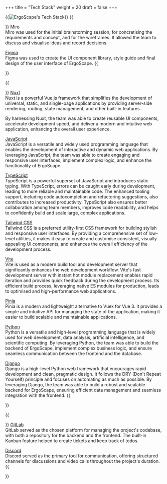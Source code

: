 +++
title = "Tech Stack"
weight = 20
draft = false
+++

{{<image src="techstack.jpeg" alt="ErgoScape's Tech Stack">}}
{{<section title="Concept & Design">}}
[Miro](https://miro.com/)<br>
Miro was used for the initial brainstorming session, for concretising the requirements and concept, and for the wireframes. It allowed the team to discuss and visualise ideas and record decisions.

[Figma](https://figma.com/)<br>
Figma was used to create the UI component library, style guide and final design of the user interface of ErgoScape.
{{</section>}}

{{<section title="Development">}}
[Nuxt](https://nuxt.com/)<br>
Nuxt is a powerful Vue.js framework that simplifies the development of universal, static, and single-page applications by providing server-side rendering, routing, state management, and other built-in features.

By harnessing Nuxt, the team was able to create reusable UI components, accelerate development speed, and deliver a modern and intuitive web application, enhancing the overall user experience.

[JavaScript](https://developer.mozilla.org/en-US/docs/Web/JavaScript)<br>
JavaScript is a versatile and widely used programming language that enables the development of interactive and dynamic web applications. By leveraging JavaScript, the team was able to create engaging and responsive user interfaces, implement complex logic, and enhance the functionality of ErgoScape.

[TypeScript](https://typescriptlang.org)<br>
TypeScript is a powerful superset of JavaScript and introduces static typing. With TypeScript, errors can be caught early during development, leading to more reliable and maintainable code. The enhanced tooling support, including code autocompletion and refactoring suggestions, also contributes to increased productivity.
TypeScript also ensures better collaboration among team members, improves code readability, and helps to confidently build and scale large, complex applications.

[Tailwind CSS](https://tailwindcss.com)<br>
Tailwind CSS is a preferred utility-first CSS framework for building stylish and responsive user interfaces. By providing a comprehensive set of low-level utilities, it makes it easy to create and customise consistent, visually appealing UI components, and enhances the overall efficiency of the development process.

[Vite](https://vitejs.dev)<br>
Vite is used as a modern build tool and development server that significantly enhances the web development workflow. Vite's fast development server with instant hot module replacement enables rapid iteration and provides quick feedback during the development process. Its efficient build process, leveraging native ES modules for production, leads to optimised and high-performance web applications.

[Pinia](https://pinia.esm.dev)<br>
Pinia is a modern and lightweight alternative to Vuex for Vue 3. It provides a simple and intuitive API for managing the state of the application, making it easier to build scalable and maintainable applications.

[Python](https://python.org)<br>
Python is a versatile and high-level programming language that is widely used for web development, data analysis, artificial intelligence, and scientific computing. By leveraging Python, the team was able to build the backend of ErgoScape, implement complex business logic, and ensure seamless communication between the frontend and the database.

[Django](https://djangoproject.com)<br>
Django is a high-level Python web framework that encourages rapid development and clean, pragmatic design. It follows the DRY (Don't Repeat Yourself) principle and focuses on automating as much as possible. By leveraging Django, the team was able to build a robust and scalable backend for ErgoScape, ensuring efficient data management and seamless integration with the frontend.
{{</section>}}

{{<section title="Codebase & Communication">}}
[GitLab](https://gitlab.com)<br>
GitLab served as the chosen platform for managing the project's codebase, with both a repository for the backend and the frontend. The built-in Kanban feature helped to create tickets and keep track of todos.

[Discord](https://discord.com)<br>
Discord served as the primary tool for communication, offering structured channels for discussions and video calls throughout the project's duration.
{{</section>}}
